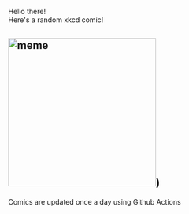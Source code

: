 Hello there! <br>Here's a random xkcd comic!<br>
## <img src="https://imgs.xkcd.com/comics/ballooning.png" alt="meme" width="300"/>)<br>
Comics are updated once a day using Github Actions